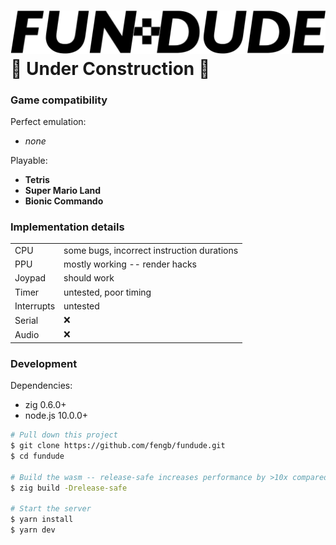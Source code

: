 # ![FUN DUDE](src/web/logo.svg) <br> 🚧 Under Construction 🚧

### Game compatibility

Perfect emulation:
- _none_

Playable:
- **Tetris**
- **Super Mario Land**
- **Bionic Commando**

### Implementation details

| | |
|-|-|
| CPU | some bugs, incorrect instruction durations |
| PPU | mostly working -- render hacks |
| Joypad | should work |
| Timer | untested, poor timing |
| Interrupts | untested |
| Serial | ❌ |
| Audio | ❌ |

### Development

Dependencies:
- zig 0.6.0+
- node.js 10.0.0+

```bash
# Pull down this project
$ git clone https://github.com/fengb/fundude.git
$ cd fundude

# Build the wasm -- release-safe increases performance by >10x compared to the default debug mode
$ zig build -Drelease-safe

# Start the server
$ yarn install
$ yarn dev
```
